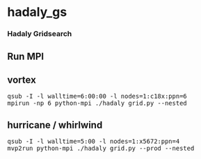 # hadaly_gs

### Hadaly Gridsearch 

## Run MPI

## vortex
<pre>
qsub -I -l walltime=6:00:00 -l nodes=1:c18x:ppn=6
mpirun -np 6 python-mpi ./hadaly_grid.py --nested
</pre>
 
## hurricane / whirlwind
<pre>
qsub -I -l walltime=5:00 -l nodes=1:x5672:ppn=4
mvp2run python-mpi ./hadaly_grid.py --prod --nested
</pre>
